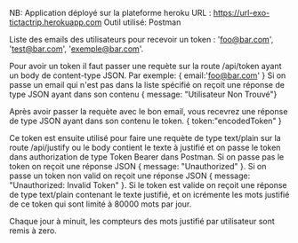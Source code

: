 NB: Application déployé sur la plateforme heroku
URL : https://url-exo-tictactrip.herokuapp.com
Outil utilisé: Postman

Liste des emails des utilisateurs pour recevoir un token : 'foo@bar.com', 'test@bar.com', 'exemple@bar.com'.

Pour avoir un token il faut passer une requète sur la route /api/token ayant un body de content-type JSON.
Par exemple: 
{
    email:'foo@bar.com'
}
Si on passe un email qui n'est pas dans la liste spécifié on reçoit une réponse de type JSON ayant dans son contenu { message: "Utilisateur Non Trouvé"}

Après avoir passer la requète avec le bon email, vous recevrez une réponse de type JSON ayant dans son contenu le token.
{
    token:"encodedToken"
}

Ce token est ensuite utilisé pour faire une requète de type text/plain sur la route /api/justify ou le body contient le texte à justifié et on passe le token dans authorization de type Token Bearer dans Postman.
Si on passe pas le token on reçoit une réponse JSON { message: "Unauthorized" }.
Si on passe un token non valid on reçoit une réponse JSON { message: "Unauthorized: Invalid Token" }.
Si le token est valide on reçoit une réponse de type text/plain contenant le texte justifié, et on icrémente les mots justifié de ce token qui sont limité à 80000 mots par jour.

Chaque jour à minuit, les compteurs des mots justifié par utilisateur sont remis à zero.